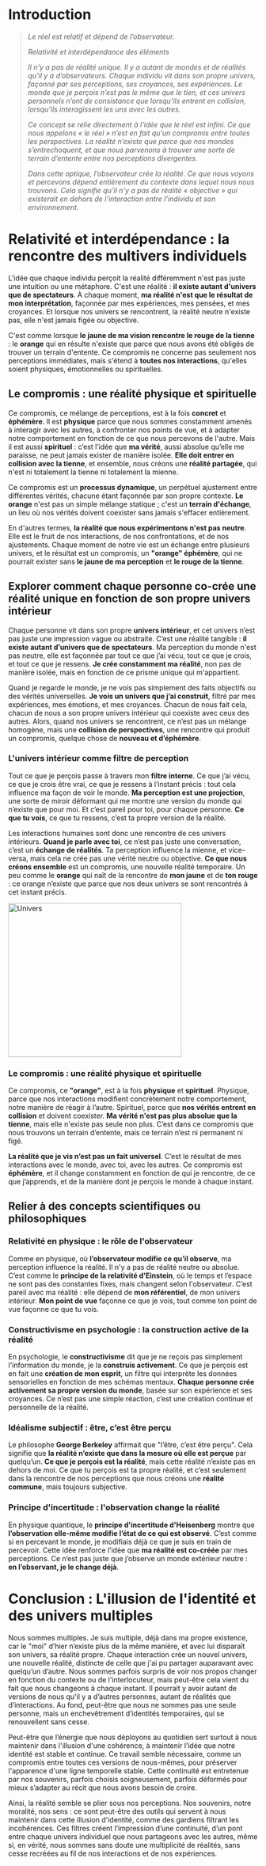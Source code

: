 # Introduction

> *Le réel est relatif et dépend de l’observateur.*
>
> *Relativité et interdépendance des éléments*
>
> *Il n’y a pas de réalité unique. Il y a autant de mondes et de réalités qu’il y a d’observateurs. Chaque individu vit dans son propre univers, façonné par ses perceptions, ses croyances, ses expériences. Le monde que je perçois n’est pas le même que le tien, et ces univers personnels n’ont de consistance que lorsqu’ils entrent en collision, lorsqu’ils interagissent les uns avec les autres.*
>
> *Ce concept se relie directement à l’idée que le réel est infini. Ce que nous appelons « le réel » n’est en fait qu’un compromis entre toutes les perspectives. La réalité n’existe que parce que nos mondes s’entrechoquent, et que nous parvenons à trouver une sorte de terrain d’entente entre nos perceptions divergentes.*
>
> *Dans cette optique, l’observateur crée la réalité. Ce que nous voyons et percevons dépend entièrement du contexte dans lequel nous nous trouvons. Cela signifie qu’il n’y a pas de réalité « objective » qui existerait en dehors de l’interaction entre l’individu et son environnement.*


# Relativité et interdépendance : la rencontre des multivers individuels

L'idée que chaque individu perçoit la réalité différemment n'est pas juste une intuition ou une métaphore. C'est une réalité : **il existe autant d'univers que de spectateurs**. À chaque moment, **ma réalité n'est que le résultat de mon interprétation**, façonnée par mes expériences, mes pensées, et mes croyances. Et lorsque nos univers se rencontrent, la réalité neutre n'existe pas, elle n'est jamais figée ou objective.

C'est comme lorsque **le jaune de ma vision rencontre le rouge de la tienne** : le **orange** qui en résulte n'existe que parce que nous avons été obligés de trouver un terrain d'entente. Ce compromis ne concerne pas seulement nos perceptions immédiates, mais s'étend à **toutes nos interactions**, qu'elles soient physiques, émotionnelles ou spirituelles.

## Le compromis : une réalité physique et spirituelle

Ce compromis, ce mélange de perceptions, est à la fois **concret** et **éphémère**. Il est **physique** parce que nous sommes constamment amenés à interagir avec les autres, à confronter nos points de vue, et à adapter notre comportement en fonction de ce que nous percevons de l'autre. Mais il est aussi **spirituel** : c’est l’idée que **ma vérité**, aussi absolue qu’elle me paraisse, ne peut jamais exister de manière isolée. **Elle doit entrer en collision avec la tienne**, et ensemble, nous créons une **réalité partagée**, qui n'est ni totalement la tienne ni totalement la mienne.

Ce compromis est un **processus dynamique**, un perpétuel ajustement entre différentes vérités, chacune étant façonnée par son propre contexte. **Le orange** n'est pas un simple mélange statique ; c'est un **terrain d'échange**, un lieu où nos vérités doivent coexister sans jamais s'effacer entièrement.

En d'autres termes, **la réalité que nous expérimentons n'est pas neutre**. Elle est le fruit de nos interactions, de nos confrontations, et de nos ajustements. Chaque moment de notre vie est un échange entre plusieurs univers, et le résultat est un compromis, un **"orange" éphémère**, qui ne pourrait exister sans **le jaune de ma perception** et **le rouge de la tienne**.

## Explorer comment chaque personne co-crée une réalité unique en fonction de son propre univers intérieur

Chaque personne vit dans son propre **univers intérieur**, et cet univers n’est pas juste une impression vague ou abstraite. C’est une réalité tangible : **il existe autant d’univers que de spectateurs**. Ma perception du monde n'est pas neutre, elle est façonnée par tout ce que j’ai vécu, tout ce que je crois, et tout ce que je ressens. **Je crée constamment ma réalité**, non pas de manière isolée, mais en fonction de ce prisme unique qui m'appartient.

Quand je regarde le monde, je ne vois pas simplement des faits objectifs ou des vérités universelles. **Je vois un univers que j’ai construit**, filtré par mes expériences, mes émotions, et mes croyances. Chacun de nous fait cela, chacun de nous a son propre univers intérieur qui coexiste avec ceux des autres. Alors, quand nos univers se rencontrent, ce n’est pas un mélange homogène, mais une **collision de perspectives**, une rencontre qui produit un compromis, quelque chose de **nouveau et d’éphémère**.

### L'univers intérieur comme filtre de perception

Tout ce que je perçois passe à travers mon **filtre interne**. Ce que j’ai vécu, ce que je crois être vrai, ce que je ressens à l’instant précis : tout cela influence ma façon de voir le monde. **Ma perception est une projection**, une sorte de miroir déformant qui me montre une version du monde qui n’existe que pour moi. Et c’est pareil pour toi, pour chaque personne. **Ce que tu vois**, ce que tu ressens, c’est ta propre version de la réalité.

Les interactions humaines sont donc une rencontre de ces univers intérieurs. **Quand je parle avec toi**, ce n’est pas juste une conversation, c’est un **échange de réalités**. Ta perception influence la mienne, et vice-versa, mais cela ne crée pas une vérité neutre ou objective. **Ce que nous créons ensemble** est un compromis, une nouvelle réalité temporaire. Un peu comme le **orange** qui naît de la rencontre de **mon jaune** et de **ton rouge** : ce orange n’existe que parce que nos deux univers se sont rencontrés à cet instant précis.

<img src="https://jane-mathieu.fr/img/univers24.png" alt="Univers" width="350" height="311">


### Le compromis : une réalité physique et spirituelle

Ce compromis, ce **"orange"**, est à la fois **physique** et **spirituel**. Physique, parce que nos interactions modifient concrètement notre comportement, notre manière de réagir à l’autre. Spirituel, parce que **nos vérités entrent en collision** et doivent coexister. **Ma vérité n'est pas plus absolue que la tienne**, mais elle n'existe pas seule non plus. C’est dans ce compromis que nous trouvons un terrain d’entente, mais ce terrain n’est ni permanent ni figé.

**La réalité que je vis n’est pas un fait universel**. C’est le résultat de mes interactions avec le monde, avec toi, avec les autres. Ce compromis est **éphémère**, et il change constamment en fonction de qui je rencontre, de ce que j’apprends, et de la manière dont je perçois le monde à chaque instant.

## Relier à des concepts scientifiques ou philosophiques

### Relativité en physique : le rôle de l'observateur

Comme en physique, où **l’observateur modifie ce qu’il observe**, ma perception influence la réalité. Il n'y a pas de réalité neutre ou absolue. C’est comme le **principe de la relativité d’Einstein**, où le temps et l’espace ne sont pas des constantes fixes, mais changent selon l'observateur. C’est pareil avec ma réalité : elle dépend de **mon référentiel**, de mon univers intérieur. **Mon point de vue** façonne ce que je vois, tout comme ton point de vue façonne ce que tu vois.

### Constructivisme en psychologie : la construction active de la réalité

En psychologie, le **constructivisme** dit que je ne reçois pas simplement l'information du monde, je la **construis activement**. Ce que je perçois est en fait une **création de mon esprit**, un filtre qui interprète les données sensorielles en fonction de mes schémas mentaux. **Chaque personne crée activement sa propre version du monde**, basée sur son expérience et ses croyances. Ce n’est pas une simple réaction, c’est une création continue et personnelle de la réalité.

### Idéalisme subjectif : être, c’est être perçu

Le philosophe **George Berkeley** affirmait que "l’être, c’est être perçu". Cela signifie que **la réalité n’existe que dans la mesure où elle est perçue** par quelqu’un. **Ce que je perçois est la réalité**, mais cette réalité n’existe pas en dehors de moi. Ce que tu perçois est ta propre réalité, et c’est seulement dans la rencontre de nos perceptions que nous créons une **réalité commune**, mais toujours subjective.

### Principe d'incertitude : l'observation change la réalité

En physique quantique, le **principe d'incertitude d'Heisenberg** montre que **l’observation elle-même modifie l’état de ce qui est observé**. C’est comme si en percevant le monde, je modifiais déjà ce que je suis en train de percevoir. Cette idée renforce l’idée que **ma réalité est co-créée** par mes perceptions. Ce n’est pas juste que j’observe un monde extérieur neutre : **en l’observant, je le change déjà**.

# Conclusion : L'illusion de l'identité et des univers multiples

Nous sommes multiples. Je suis multiple, déjà dans ma propre existence, car le "moi" d’hier n’existe plus de la même manière, et avec lui disparaît son univers, sa réalité propre. Chaque interaction crée un nouvel univers, une nouvelle réalité, distincte de celle que j'ai pu partager auparavant avec quelqu’un d’autre. Nous sommes parfois surpris de voir nos propos changer en fonction du contexte ou de l'interlocuteur, mais peut-être cela vient du fait que nous changeons à chaque instant. Il pourrait y avoir autant de versions de nous qu'il y a d’autres personnes, autant de réalités que d’interactions. Au fond, peut-être que nous ne sommes pas une seule personne, mais un enchevêtrement d’identités temporaires, qui se renouvellent sans cesse.

Peut-être que l’énergie que nous déployons au quotidien sert surtout à nous maintenir dans l'illusion d'une cohérence, à maintenir l’idée que notre identité est stable et continue. Ce travail semble nécessaire, comme un compromis entre toutes ces versions de nous-mêmes, pour préserver l'apparence d'une ligne temporelle stable. Cette continuité est entretenue par nos souvenirs, parfois choisis soigneusement, parfois déformés pour mieux s’adapter au récit que nous avons besoin de croire.

Ainsi, la réalité semble se plier sous nos perceptions. Nos souvenirs, notre moralité, nos sens : ce sont peut-être des outils qui servent à nous maintenir dans cette illusion d'identité, comme des gardiens filtrant les incohérences. Ces filtres créent l’impression d’une continuité, d’un pont entre chaque univers individuel que nous partageons avec les autres, même si, en vérité, nous sommes sans doute une multiplicité de réalités, sans cesse recréées au fil de nos interactions et de nos expériences.

